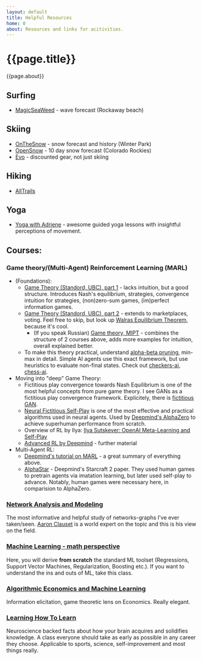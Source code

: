 ```yaml
---
layout: default
title: Helpful Resources
home: 0
about: Resources and links for acitivities. 
---
```


# {{page.title}}
{{page.about}} 

## Surfing
- [MagicSeaWeed](https://magicseaweed.com/Rockaway-Surf-Report/384/) - wave forecast (Rockaway beach)

## Skiing
- [OnTheSnow](https://www.onthesnow.com/colorado/winter-park-resort/skireport.html) - snow forecast and history (Winter Park)
- [OpenSnow](https://opensnow.com/state/CO#forecasts) - 10 day snow forecast (Colorado Rockies)
- [Evo](https://www.evo.com/) - discounted gear, not just skiing

## Hiking
- [AllTrails](https://www.alltrails.com/)

## Yoga
- [Yoga with Adriene](https://www.youtube.com/user/yogawithadriene) - awesome guided yoga lessons with insightful perceptions of movement.


## Courses:

### Game theory/(Multi-Agent) Reinforcement Learning (MARL)
- (Foundations):
	- [Game Theory (Standord, UBC), part 1](https://www.coursera.org/learn/game-theory-1) - lacks intuition, but a good structure. Introduces Nash's equilibrium, strategies, convergence intuition for strategies, (non)zero-sum games, (im)perfect information games. 
	- [Game Theory (Standord, UBC), part 2](https://www.coursera.org/learn/game-theory-2) - extends to marketplaces, voting. Feel free to skip, but look up [Walras Equilibrium Theorem](https://en.wikipedia.org/wiki/General_equilibrium_theory), because it's  cool. 
		- (If you speak Russian) [Game theory, MIPT](https://www.coursera.org/learn/gametheory) - combines the structure of 2 courses above, adds more examples for intuition, overall explained better. 
	- To make this theory practical, understand [alpha-beta pruning](https://www.geeksforgeeks.org/minimax-algorithm-in-game-theory-set-4-alpha-beta-pruning/), min-max in detail. Simple AI agents use this exact framework, but use heuristics to evaluate non-final states. Check out [checkers-ai](https://github.com/d-kz/checkers/blob/master/checkers.py), [chess-ai](https://github.com/lamesjim/Chess-AI/blob/master/heuristics.py). 
- Moving into "deep" Game Theory:
	- Fictitious play convergence towards Nash Equilibrium is one of the most helpful concepts from pure game theory. I see GANs as a fictitious play convergence framework. Explicitely, there is [fictitious GAN](https://arxiv.org/abs/1803.08647). 
	- [Neural Fictitious Self-Play](https://arxiv.org/pdf/1603.01121.pdf) is one of the most effective and practical algorithms used in neural agents. Used by [Deepmind's AlphaZero](https://science.sciencemag.org/content/362/6419/1140) to achieve superhuman performance from scratch. 
	- Overview of RL by Ilya: [Ilya Sutskever: OpenAI Meta-Learning and Self-Play](https://www.youtube.com/watch?v=9EN_HoEk3KY)
	- [Advanced RL by Deepmind](https://www.youtube.com/playlist?list=PLqYmG7hTraZDNJre23vqCGIVpfZ_K2RZs) - further material
- Multi-Agent RL:
	- [Deepmind's tutorial on MARL](https://rlss.inria.fr/files/2019/07/RLSS_Multiagent.pdf) - a great summary of everything above. 
	- [AlphaStar](https://www.nature.com/articles/s41586-019-1724-z.epdf?author_access_token=lZH3nqPYtWJXfDA10W0CNNRgN0jAjWel9jnR3ZoTv0PSZcPzJFGNAZhOlk4deBCKzKm70KfinloafEF1bCCXL6IIHHgKaDkaTkBcTEv7aT-wqDoG1VeO9-wO3GEoAMF9bAOt7mJ0RWQnRVMbyfgH9A%3D%3D) -  Deepmind's Starcraft 2 paper. They used human games to pretrain agents via imatation learning, but later used self-play to advance. Notably, human games were necessary here, in comparision to AlphaZero. 


### [Network Analysis and Modeling](http://tuvalu.santafe.edu/~aaronc/courses/5352/)
The most informative and helpful study of networks-graphs I've ever taken/seen. [Aaron Clauset](https://scholar.google.com/citations?user=e7VI_HcAAAAJ&hl=en&oi=sra) is a world expert on the topic and this is his view on the field. 

### [Machine Learning - math perspective](https://github.com/chrisketelsen/CSCI5622-Machine-Learning/blob/master/resources/schedule.md)
Here, you will derive **from scratch** the standard ML toolset  (Regressions, Support Vector Machines, Regularization, Boosting etc.). If you want to understand the ins and outs of ML, take this class. 

### [Algorithmic Economics and Machine Learning](https://www.cs.colorado.edu/~raf/teaching/7000-s17.html)
Information elicitation, game theoretic lens on Economics. Really elegant. 

<!-- ### [Calling Bullshit](https://callingbullshit.org/syllabus.html) 
A funny summary of how information in the modern world is abused, misrepresented, and even weaponized.  -->

### [Learning How To Learn](https://www.coursera.org/learn/learning-how-to-learn)
Neuroscience backed facts about how your brain acquires and solidifies knowledge. A class everyone should take as early as possible in any career they choose. Applicable to sports, science, self-improvement and most things really. 
